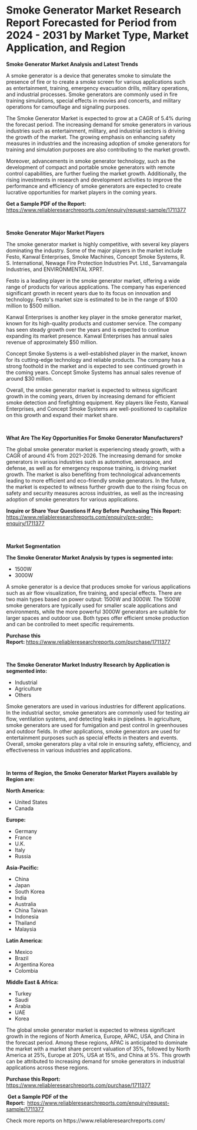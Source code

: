 <p><h1>Smoke Generator Market Research Report Forecasted for Period from 2024 -  2031 by Market Type, Market Application, and Region</h1></p><p><strong>Smoke Generator Market Analysis and Latest Trends</strong></p>
<p><p>A smoke generator is a device that generates smoke to simulate the presence of fire or to create a smoke screen for various applications such as entertainment, training, emergency evacuation drills, military operations, and industrial processes. Smoke generators are commonly used in fire training simulations, special effects in movies and concerts, and military operations for camouflage and signaling purposes.</p><p>The Smoke Generator Market is expected to grow at a CAGR of 5.4% during the forecast period. The increasing demand for smoke generators in various industries such as entertainment, military, and industrial sectors is driving the growth of the market. The growing emphasis on enhancing safety measures in industries and the increasing adoption of smoke generators for training and simulation purposes are also contributing to the market growth.</p><p>Moreover, advancements in smoke generator technology, such as the development of compact and portable smoke generators with remote control capabilities, are further fueling the market growth. Additionally, the rising investments in research and development activities to improve the performance and efficiency of smoke generators are expected to create lucrative opportunities for market players in the coming years.</p></p>
<p><strong>Get a Sample PDF of the Report:&nbsp;</strong> <a href="https://www.reliableresearchreports.com/enquiry/request-sample/1711377">https://www.reliableresearchreports.com/enquiry/request-sample/1711377</a></p>
<p>&nbsp;</p>
<p><strong>Smoke Generator Major Market Players</strong></p>
<p><p>The smoke generator market is highly competitive, with several key players dominating the industry. Some of the major players in the market include Festo, Kanwal Enterprises, Smoke Machines, Concept Smoke Systems, R. S. International, Newage Fire Protection Industries Pvt. Ltd., Sarvamangala Industries, and ENVIRONMENTAL XPRT.</p><p>Festo is a leading player in the smoke generator market, offering a wide range of products for various applications. The company has experienced significant growth in recent years due to its focus on innovation and technology. Festo's market size is estimated to be in the range of $100 million to $500 million.</p><p>Kanwal Enterprises is another key player in the smoke generator market, known for its high-quality products and customer service. The company has seen steady growth over the years and is expected to continue expanding its market presence. Kanwal Enterprises has annual sales revenue of approximately $50 million.</p><p>Concept Smoke Systems is a well-established player in the market, known for its cutting-edge technology and reliable products. The company has a strong foothold in the market and is expected to see continued growth in the coming years. Concept Smoke Systems has annual sales revenue of around $30 million.</p><p>Overall, the smoke generator market is expected to witness significant growth in the coming years, driven by increasing demand for efficient smoke detection and firefighting equipment. Key players like Festo, Kanwal Enterprises, and Concept Smoke Systems are well-positioned to capitalize on this growth and expand their market share.</p></p>
<p>&nbsp;</p>
<p><strong>What Are The Key Opportunities For Smoke Generator Manufacturers?</strong></p>
<p><p>The global smoke generator market is experiencing steady growth, with a CAGR of around 4% from 2021-2026. The increasing demand for smoke generators in various industries such as automotive, aerospace, and defense, as well as for emergency response training, is driving market growth. The market is also benefiting from technological advancements leading to more efficient and eco-friendly smoke generators. In the future, the market is expected to witness further growth due to the rising focus on safety and security measures across industries, as well as the increasing adoption of smoke generators for various applications.</p></p>
<p><strong>Inquire or Share Your Questions If Any Before Purchasing This Report:</strong> <a href="https://www.reliableresearchreports.com/enquiry/pre-order-enquiry/1711377">https://www.reliableresearchreports.com/enquiry/pre-order-enquiry/1711377</a></p>
<p>&nbsp;</p>
<p><strong>Market Segmentation</strong></p>
<p><strong>The Smoke Generator Market Analysis by types is segmented into:</strong></p>
<p><ul><li>1500W</li><li>3000W</li></ul></p>
<p><p>A smoke generator is a device that produces smoke for various applications such as air flow visualization, fire training, and special effects. There are two main types based on power output: 1500W and 3000W. The 1500W smoke generators are typically used for smaller scale applications and environments, while the more powerful 3000W generators are suitable for larger spaces and outdoor use. Both types offer efficient smoke production and can be controlled to meet specific requirements.</p></p>
<p><strong>Purchase this Report:&nbsp;</strong><a href="https://www.reliableresearchreports.com/purchase/1711377">https://www.reliableresearchreports.com/purchase/1711377</a></p>
<p>&nbsp;</p>
<p><strong>The Smoke Generator Market Industry Research by Application is segmented into:</strong></p>
<p><ul><li>Industrial</li><li>Agriculture</li><li>Others</li></ul></p>
<p><p>Smoke generators are used in various industries for different applications. In the industrial sector, smoke generators are commonly used for testing air flow, ventilation systems, and detecting leaks in pipelines. In agriculture, smoke generators are used for fumigation and pest control in greenhouses and outdoor fields. In other applications, smoke generators are used for entertainment purposes such as special effects in theaters and events. Overall, smoke generators play a vital role in ensuring safety, efficiency, and effectiveness in various industries and applications.</p></p>
<p>&nbsp;</p>
<p><strong>In terms of Region, the Smoke Generator Market Players available by Region are:</strong></p>
<p>
    <p> <strong> North America: </strong>
        <ul>
            <li>United States</li>
            <li>Canada</li>
        </ul>
        </p> 
    <p> <strong> Europe: </strong>
        <ul>
            <li>Germany</li>
            <li>France</li>
            <li>U.K.</li>
            <li>Italy</li>
            <li>Russia</li>
        </ul>
        </p> 
    <p> <strong> Asia-Pacific: </strong>
        <ul>
            <li>China</li>
            <li>Japan</li>
            <li>South Korea</li>
            <li>India</li>
            <li>Australia</li>
            <li>China Taiwan</li>
            <li>Indonesia</li>
            <li>Thailand</li>
            <li>Malaysia</li>
        </ul>
        </p> 
    <p> <strong> Latin America: </strong>
        <ul>
            <li>Mexico</li>
            <li>Brazil</li>
            <li>Argentina Korea</li>
            <li>Colombia</li>
        </ul>
        </p> 
    <p> <strong> Middle East & Africa: </strong>
        <ul>
            <li>Turkey</li>
            <li>Saudi</li>
            <li>Arabia</li>
            <li>UAE</li>
            <li>Korea</li>
        </ul>
    </p>
    </p>
<p><p>The global smoke generator market is expected to witness significant growth in the regions of North America, Europe, APAC, USA, and China in the forecast period. Among these regions, APAC is anticipated to dominate the market with a market share percent valuation of 35%, followed by North America at 25%, Europe at 20%, USA at 15%, and China at 5%. This growth can be attributed to increasing demand for smoke generators in industrial applications across these regions.</p></p>
<p><strong>Purchase this Report: </strong><a href="https://www.reliableresearchreports.com/purchase/1711377">https://www.reliableresearchreports.com/purchase/1711377</a></p>
<p>&nbsp;<strong>Get a Sample PDF of the Report:&nbsp;&nbsp;</strong><a href="https://www.reliableresearchreports.com/enquiry/request-sample/1711377">https://www.reliableresearchreports.com/enquiry/request-sample/1711377</a></p>
<p><strong></strong></p>
<p>Check more reports on https://www.reliableresearchreports.com/</p>